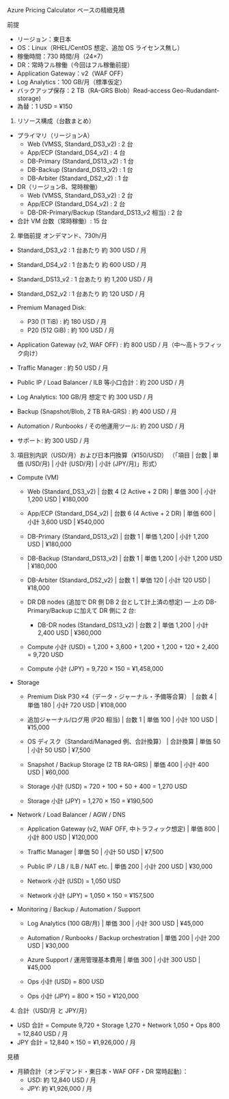 Azure Pricing Calculator ベースの精緻見積

前提
- リージョン：東日本
- OS：Linux（RHEL/CentOS 想定、追加 OS ライセンス無し）
- 稼働時間：730 時間/月（24×7）
- DR：常時フル稼働（今回はフル稼働前提）
- Application Gateway：v2（WAF OFF）
- Log Analytics：100 GB/月（標準仮定）
- バックアップ保存：2 TB（RA-GRS Blob）Read-access Geo-Rudandant-storage)
- 為替：1 USD = ¥150


1) リソース構成（台数まとめ）
- プライマリ（リージョンA）
  - Web (VMSS, Standard_DS3_v2) : 2 台
  - App/ECP (Standard_DS4_v2) : 4 台
  - DB-Primary (Standard_DS13_v2) : 1 台
  - DB-Backup (Standard_DS13_v2) : 1 台
  - DB-Arbiter (Standard_DS2_v2) : 1 台
- DR（リージョンB、常時稼働）
  - Web (VMSS, Standard_DS3_v2) : 2 台
  - App/ECP (Standard_DS4_v2) : 2 台
  - DB-DR-Primary/Backup (Standard_DS13_v2 相当) : 2 台
- 合計 VM 台数（常時稼働）: 15 台

2) 単価前提 オンデマンド、730h/月
- Standard_DS3_v2 : 1 台あたり 約 300 USD / 月
- Standard_DS4_v2 : 1 台あたり 約 600 USD / 月
- Standard_DS13_v2 : 1 台あたり 約 1,200 USD / 月
- Standard_DS2_v2 : 1 台あたり 約 120 USD / 月

- Premium Managed Disk:
  - P30 (1 TiB) : 約 180 USD / 月
  - P20 (512 GiB) : 約 100 USD / 月
- Application Gateway (v2, WAF OFF) : 約 800 USD / 月（中〜高トラフィック向け）
- Traffic Manager : 約 50 USD / 月
- Public IP / Load Balancer / ILB 等小口合計：約 200 USD / 月
- Log Analytics: 100 GB/月 想定で 約 300 USD / 月
- Backup (Snapshot/Blob, 2 TB RA-GRS) : 約 400 USD / 月
- Automation / Runbooks / その他運用ツール: 約 200 USD / 月
- サポート: 約 300 USD / 月

3) 項目別内訳（USD/月）および日本円換算（¥150/USD）
（「項目 | 台数 | 単価 (USD/月) | 小計 (USD/月) | 小計 (JPY/月)」形式）

- Compute (VM)
  - Web (Standard_DS3_v2) | 台数 4 (2 Active + 2 DR) | 単価 300 | 小計 1,200 USD | ¥180,000
  - App/ECP (Standard_DS4_v2) | 台数 6 (4 Active + 2 DR) | 単価 600 | 小計 3,600 USD | ¥540,000
  - DB-Primary (Standard_DS13_v2) | 台数 1 | 単価 1,200 | 小計 1,200 USD | ¥180,000
  - DB-Backup (Standard_DS13_v2) | 台数 1 | 単価 1,200 | 小計 1,200 USD | ¥180,000
  - DB-Arbiter (Standard_DS2_v2) | 台数 1 | 単価 120 | 小計 120 USD | ¥18,000
  - DR DB nodes (追加で DR 側 DB 2 台として計上済の想定) — 上の DB-Primary/Backup に加えて DR 側に 2 台:
    - DB-DR nodes (Standard_DS13_v2) | 台数 2 | 単価 1,200 | 小計 2,400 USD | ¥360,000

  - Compute 小計 (USD) = 1,200 + 3,600 + 1,200 + 1,200 + 120 + 2,400 = 9,720 USD
  - Compute 小計 (JPY) = 9,720 × 150 = ¥1,458,000

- Storage
  - Premium Disk P30 ×4（データ・ジャーナル・予備等合算） | 台数 4 | 単価 180 | 小計 720 USD | ¥108,000
  - 追加ジャーナル/ログ用 (P20 相当) | 台数 1 | 単価 100 | 小計 100 USD | ¥15,000
  - OS ディスク（Standard/Managed 例、合計換算） | 合計換算 | 単価 50 | 小計 50 USD | ¥7,500
  - Snapshot / Backup Storage (2 TB RA-GRS) | 単価 400 | 小計 400 USD | ¥60,000

  - Storage 小計 (USD) = 720 + 100 + 50 + 400 = 1,270 USD
  - Storage 小計 (JPY) = 1,270 × 150 = ¥190,500

- Network / Load Balancer / AGW / DNS
  - Application Gateway (v2, WAF OFF, 中トラフィック想定) | 単価 800 | 小計 800 USD | ¥120,000
  - Traffic Manager | 単価 50 | 小計 50 USD | ¥7,500
  - Public IP / LB / ILB / NAT etc. | 単価 200 | 小計 200 USD | ¥30,000

  - Network 小計 (USD) = 1,050 USD
  - Network 小計 (JPY) = 1,050 × 150 = ¥157,500

- Monitoring / Backup / Automation / Support
  - Log Analytics (100 GB/月) | 単価 300 | 小計 300 USD | ¥45,000
  - Automation / Runbooks / Backup orchestration | 単価 200 | 小計 200 USD | ¥30,000
  - Azure Support / 運用管理基本費用 | 単価 300 | 小計 300 USD | ¥45,000

  - Ops 小計 (USD) = 800 USD
  - Ops 小計 (JPY) = 800 × 150 = ¥120,000

4) 合計（USD/月 と JPY/月）
- USD 合計 = Compute 9,720 + Storage 1,270 + Network 1,050 + Ops 800 = 12,840 USD / 月
- JPY 合計 = 12,840 × 150 = ¥1,926,000 / 月

見積
- 月額合計（オンデマンド・東日本・WAF OFF・DR 常時起動）：
  - USD: 約 12,840 USD / 月
  - JPY: 約 ¥1,926,000 / 月

